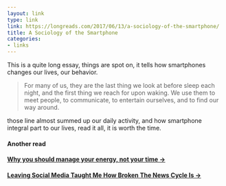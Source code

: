 ```yaml
---
layout: link
type: link
link: https://longreads.com/2017/06/13/a-sociology-of-the-smartphone/
title: A Sociology of the Smartphone
categories:
- links
---
```


This is a quite long essay, things are spot on, it tells how smartphones changes our lives, our behavior.

> For many of us, they are the last thing we look at before sleep each night, and the first thing we reach for upon waking. We use them to meet people, to communicate, to entertain ourselves, and to find our way around.

those line almost summed up our daily activity, and how smartphone integral part to our lives, read it all, it is worth the time.

#### Another read
#### [Why you should manage your energy, not your time &rarr;](http://www.bbc.com/capital/story/20170612-why-you-should-manage-your-energy-not-your-time)

#### [Leaving Social Media Taught Me How Broken The News Cycle Is &rarr;](https://fivethirtyeight.com/features/leaving-social-media-taught-me-how-broken-the-news-cycle-is)